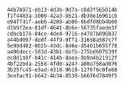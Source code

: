 
                44b7b971-eb13-4d3b-9d7a-c8d3f565014b
                f1f4483a-1000-42a3-b521-db30e16961cb
                e94ff41f-aeb6-4289-ab06-6bdfd8bb4b60
                d1b9f2ea-81df-4641-8b6e-56735faede3f
                cdbcb176-84ce-4de4-9716-e4787b096b37
                a44bd097-dedf-44f9-9ff1-31658a587c7f
                5e99d402-002b-43dc-846e-d5401b655f78
                a406decc-583d-43b1-bbfb-275bd607639f
                ec8d1a9f-b41c-414b-8aea-9a9a4b21912f
                4bf226da-2558-4fd0-a247-a80a758ad076
                3b25fc45-e3ad-4318-9618-1276f6c0fe68
                3eefac91-b642-4b34-8538-b66f6d7849f5
                